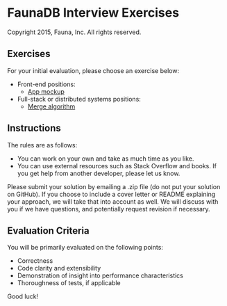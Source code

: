 # FaunaDB Interview Exercises

Copyright 2015, Fauna, Inc. All rights reserved.

## Exercises

For your initial evaluation, please choose an exercise below:

- Front-end positions:
  - [App mockup](https://github.com/faunadb/exercises/blob/master/app.md)
- Full-stack or distributed systems positions:
  - [Merge algorithm](https://github.com/faunadb/exercises/blob/master/merge.md)

## Instructions

The rules are as follows:

- You can work on your own and take as much time as you like.
- You can use external resources such as Stack Overflow and books. If you get help from another developer, please let us know.

Please submit your solution by emailing a .zip file (do not put your solution on GitHub). If you choose to include a cover letter or README explaining your approach, we will take that into account as well. We will discuss with you if we have questions, and potentially request revision if necessary.

## Evaluation Criteria

You will be primarily evaluated on the following points:

- Correctness
- Code clarity and extensibility
- Demonstration of insight into performance characteristics
- Thoroughness of tests, if applicable

Good luck!

